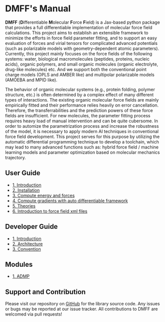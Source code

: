# DMFF's Manual

**DMFF** (**D**ifferentiable **M**olecular **F**orce **F**ield) is a Jax-based python package that provides a full differentiable implementation of molecular force field calculations. This project aims to establish an extensible framework to minimize the efforts in force field parameter fitting, and to support an easy evaluation of forces and virial tensors for complicated advanced potentials (such as polarizable models with geometry-dependent atomic parameters). Currently, this project mainly focuses on the force fields of the following systems: water, biological macromolecules (peptides, proteins, nucleic acids), organic polymers, and small organic molecules (organic electrolyte, drug-like molecules) etc. And we support both the conventional point charge models (OPLS and AMBER like) and multipolar polarizable models (AMOEBA and MPID like). 

The behavior of organic molecular systems (e.g., protein folding, polymer structure, etc.) is often determined by a complex effect of many different types of interactions. The existing organic molecular force fields are mainly empirically fitted and their performance relies heavily on error cancellation. Therefore, the transferrabilities and the prediction powers of these force fields are insufficient. For new molecules, the parameter fitting process requires heavy load of manual intervention and can be quite cubersome. In order to automize the parametrization process and increase the robustness of the model, it is necessary to apply modern AI techniques in conventional force field development. This project serves for this purpose by utilizing the automatic differential programming technique to develop a toolchain, which may lead to many advanced functions such as: hybrid force field / machine learning models and parameter optimization based on molecular mechanics trajectory.

## User Guide

+ [1. Introduction](user_guide/introduction.md)
+ [2. Installation](user_guide/installation.md)
+ [3. Compute energy and forces](user_guide/compute.md)
+ [4. Compute gradients with auto differentiable framework](user_guide/auto_diff.md)
+ [5. Theories](user_guide/theory.md)
+ [6. Introduction to force field xml files](user_guide/xml_spec.md)

## Developer Guide
+ [1. Introduction](dev_guide/introduction.md)
+ [2. Architecture](dev_guide/arch.md)
+ [3. Convention](dev_guide/convention.md)

## Modules
+ [1. ADMP](modules/admp.md)


## Support and Contribution

Please visit our repository on [GitHub](https://github.com/deepmodeling/DMFF) for the library source code. Any issues or bugs may be reported at our issue tracker. All contributions to DMFF are welcomed via pull requests!
